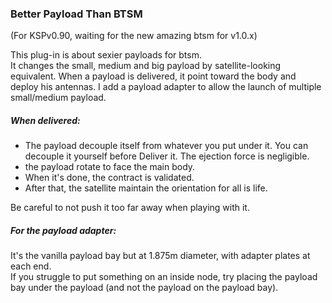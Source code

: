### Better Payload Than BTSM 
(For KSPv0.90, waiting for the new amazing btsm for v1.0.x)

This plug-in is about sexier payloads for btsm.  
It changes the small, medium and big payload by satellite-looking equivalent. 
When a payload is delivered, it point toward the body and deploy his antennas.
I add a payload adapter to allow the launch of multiple small/medium payload.  

##### When delivered:
 - The payload decouple itself from whatever you put under it. You can decouple it yourself before Deliver it. The ejection force is negligible.
 - the payload rotate to face the main body. 
 - When it's done, the contract is validated. 
 - After that, the satellite maintain the orientation for all is life.   

Be careful to not push it too far away when playing with it.

##### For the payload adapter:
It's the vanilla payload bay but at 1.875m diameter, with adapter plates at each end.  
If you struggle to put something on an inside node, try placing the payload bay under the payload (and not the payload on the payload bay).  
